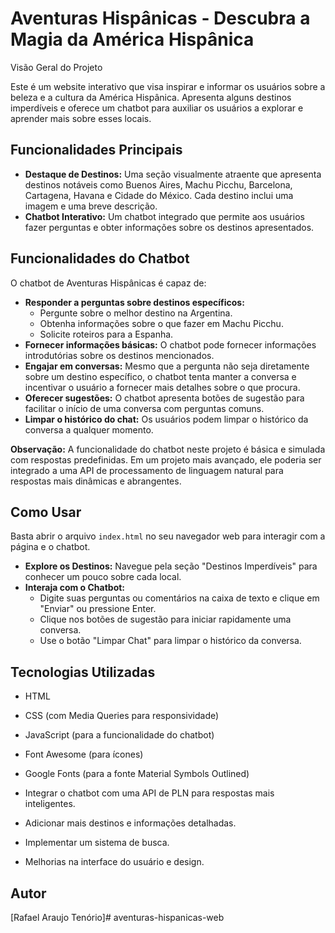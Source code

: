 # Aventuras Hispânicas - Descubra a Magia da América Hispânica

Visão Geral do Projeto

Este é um website interativo que visa inspirar e informar os usuários sobre a beleza e a cultura da América Hispânica. Apresenta alguns destinos imperdíveis e oferece um chatbot para auxiliar os usuários a explorar e aprender mais sobre esses locais.

## Funcionalidades Principais

* **Destaque de Destinos:** Uma seção visualmente atraente que apresenta destinos notáveis como Buenos Aires, Machu Picchu, Barcelona, Cartagena, Havana e Cidade do México. Cada destino inclui uma imagem e uma breve descrição.
* **Chatbot Interativo:** Um chatbot integrado que permite aos usuários fazer perguntas e obter informações sobre os destinos apresentados.

## Funcionalidades do Chatbot

O chatbot de Aventuras Hispânicas é capaz de:

* **Responder a perguntas sobre destinos específicos:**
    * Pergunte sobre o melhor destino na Argentina.
    * Obtenha informações sobre o que fazer em Machu Picchu.
    * Solicite roteiros para a Espanha.
* **Fornecer informações básicas:** O chatbot pode fornecer informações introdutórias sobre os destinos mencionados.
* **Engajar em conversas:** Mesmo que a pergunta não seja diretamente sobre um destino específico, o chatbot tenta manter a conversa e incentivar o usuário a fornecer mais detalhes sobre o que procura.
* **Oferecer sugestões:** O chatbot apresenta botões de sugestão para facilitar o início de uma conversa com perguntas comuns.
* **Limpar o histórico do chat:** Os usuários podem limpar o histórico da conversa a qualquer momento.

**Observação:** A funcionalidade do chatbot neste projeto é básica e simulada com respostas predefinidas. Em um projeto mais avançado, ele poderia ser integrado a uma API de processamento de linguagem natural para respostas mais dinâmicas e abrangentes.

## Como Usar

Basta abrir o arquivo `index.html` no seu navegador web para interagir com a página e o chatbot.

* **Explore os Destinos:** Navegue pela seção "Destinos Imperdíveis" para conhecer um pouco sobre cada local.
* **Interaja com o Chatbot:**
    * Digite suas perguntas ou comentários na caixa de texto e clique em "Enviar" ou pressione Enter.
    * Clique nos botões de sugestão para iniciar rapidamente uma conversa.
    * Use o botão "Limpar Chat" para limpar o histórico da conversa.

## Tecnologias Utilizadas

* HTML
* CSS (com Media Queries para responsividade)
* JavaScript (para a funcionalidade do chatbot)
* Font Awesome (para ícones)
* Google Fonts (para a fonte Material Symbols Outlined)


* Integrar o chatbot com uma API de PLN para respostas mais inteligentes.
* Adicionar mais destinos e informações detalhadas.
* Implementar um sistema de busca.
* Melhorias na interface do usuário e design.


## Autor

[Rafael Araujo Tenório]#   a v e n t u r a s - h i s p a n i c a s - w e b 
 
 

